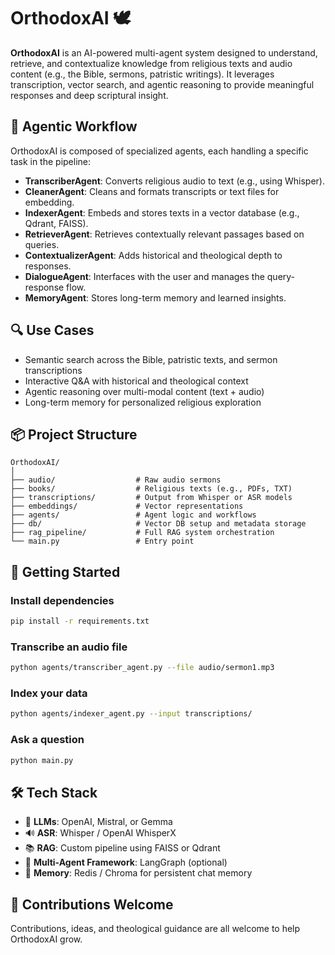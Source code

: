 
# OrthodoxAI 🕊️

**OrthodoxAI** is an AI-powered multi-agent system designed to understand, retrieve, and contextualize knowledge from religious texts and audio content (e.g., the Bible, sermons, patristic writings). It leverages transcription, vector search, and agentic reasoning to provide meaningful responses and deep scriptural insight.



## 🧠 Agentic Workflow

OrthodoxAI is composed of specialized agents, each handling a specific task in the pipeline:

- **TranscriberAgent**: Converts religious audio to text (e.g., using Whisper).
- **CleanerAgent**: Cleans and formats transcripts or text files for embedding.
- **IndexerAgent**: Embeds and stores texts in a vector database (e.g., Qdrant, FAISS).
- **RetrieverAgent**: Retrieves contextually relevant passages based on queries.
- **ContextualizerAgent**: Adds historical and theological depth to responses.
- **DialogueAgent**: Interfaces with the user and manages the query-response flow.
- **MemoryAgent**: Stores long-term memory and learned insights.



## 🔍 Use Cases

- Semantic search across the Bible, patristic texts, and sermon transcriptions  
- Interactive Q&A with historical and theological context  
- Agentic reasoning over multi-modal content (text + audio)  
- Long-term memory for personalized religious exploration



## 📦 Project Structure

```
OrthodoxAI/
│
├── audio/                  # Raw audio sermons
├── books/                  # Religious texts (e.g., PDFs, TXT)
├── transcriptions/         # Output from Whisper or ASR models
├── embeddings/             # Vector representations
├── agents/                 # Agent logic and workflows
├── db/                     # Vector DB setup and metadata storage
├── rag_pipeline/           # Full RAG system orchestration
└── main.py                 # Entry point
```



## 🚀 Getting Started

### Install dependencies

```bash
pip install -r requirements.txt
```

### Transcribe an audio file

```bash
python agents/transcriber_agent.py --file audio/sermon1.mp3
```

### Index your data

```bash
python agents/indexer_agent.py --input transcriptions/
```

### Ask a question

```bash
python main.py
```



## 🛠️ Tech Stack

- 🧠 **LLMs**: OpenAI, Mistral, or Gemma
- 🔊 **ASR**: Whisper / OpenAI WhisperX
- 📚 **RAG**: Custom pipeline using FAISS or Qdrant
- 🤖 **Multi-Agent Framework**: LangGraph (optional)
- 🧠 **Memory**: Redis / Chroma for persistent chat memory



## 🙏 Contributions Welcome

Contributions, ideas, and theological guidance are all welcome to help OrthodoxAI grow.
